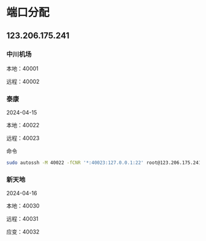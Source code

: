 # 端口分配

## 123.206.175.241

### 中川机场

本地：40001

远程：40002

### 泰康

2024-04-15

本地：40022

远程：40023

命令

```sh
sudo autossh -M 40022 -fCNR '*:40023:127.0.0.1:22' root@123.206.175.241
```

### 新天地

2024-04-16

本地：40030

远程：40031

应变：40032
